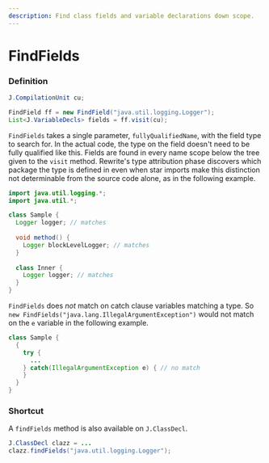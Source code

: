 ```yaml
---
description: Find class fields and variable declarations down scope.
---
```


# FindFields

### Definition

```java
J.CompilationUnit cu;

FindField ff = new FindField("java.util.logging.Logger");
List<J.VariableDecls> fields = ff.visit(cu);
```

`FindFields` takes a single parameter, `fullyQualifiedName`, with the field type to search for. In the actual code, the type on the field doesn't need to be fully qualified like this. Fields are found in every name scope below the tree given to the `visit` method. Rewrite's type attribution phase discovers which package the type is defined in even when star imports make this distinction not determinable from the source code alone, as in the following example.

```java
import java.util.logging.*;
import java.util.*;

class Sample {
  Logger logger; // matches
  
  void method() {
    Logger blockLevelLogger; // matches
  }
  
  class Inner {
    Logger logger; // matches
  }
}
```

`FindFields` does _not_ match on catch clause variables matching a type. So `new FindFields("java.lang.IllegalArgumentException")` would not match on the `e` variable in the following example.

```java
class Sample {
  {
    try {
      ...
    } catch(IllegalArgumentException e) { // no match
    }
  }
}
```

### Shortcut

A `findFields` method is also available on `J.ClassDecl`.

```java
J.ClassDecl clazz = ...
clazz.findFields("java.util.logging.Logger");
```

